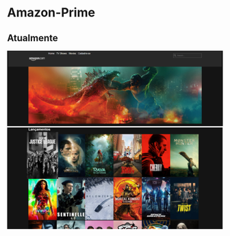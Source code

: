 # Amazon-Prime

## Atualmente
![Começo](https://github.com/AlexDeSaran/Amazon-Prime/blob/main/Imagens/Capturar1.PNG)
![parte2](https://github.com/AlexDeSaran/Amazon-Prime/blob/main/Imagens/Capturar11.PNG)

 
